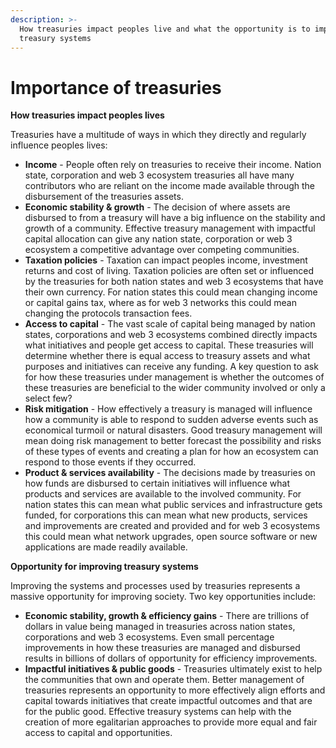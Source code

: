 ```yaml
---
description: >-
  How treasuries impact peoples live and what the opportunity is to improve
  treasury systems
---
```


# Importance of treasuries

**How treasuries impact peoples lives**

Treasuries have a multitude of ways in which they directly and regularly influence peoples lives:

* **Income** - People often rely on treasuries to receive their income. Nation state, corporation and web 3 ecosystem treasuries all have many contributors who are reliant on the income made available through the disbursement of the treasuries assets.
* **Economic stability & growth** - The decision of where assets are disbursed to from a treasury will have a big influence on the stability and growth of a community. Effective treasury management with impactful capital allocation can give any nation state, corporation or web 3 ecosystem a competitive advantage over competing communities.
* **Taxation policies** - Taxation can impact peoples income, investment returns and cost of living. Taxation policies are often set or influenced by the treasuries for both nation states and web 3 ecosystems that have their own currency. For nation states this could mean changing income or capital gains tax, where as for web 3 networks this could mean changing the protocols transaction fees.
* **Access to capital** - The vast scale of capital being managed by nation states, corporations and web 3 ecosystems combined directly impacts what initiatives and people get access to capital. These treasuries will determine whether there is equal access to treasury assets and what purposes and initiatives can receive any funding. A key question to ask for how these treasuries under management is whether the outcomes of these treasuries are beneficial to the wider community involved or only a select few?
* **Risk mitigation** - How effectively a treasury is managed will influence how a community is able to respond to sudden adverse events such as economical turmoil or natural disasters. Good treasury management will mean doing risk management to better forecast the possibility and risks of these types of events and creating a plan for how an ecosystem can respond to those events if they occurred.
* **Product & services availability** - The decisions made by treasuries on how funds are disbursed to certain initiatives will influence what products and services are available to the involved community. For nation states this can mean what public services and infrastructure gets funded, for corporations this can mean what new products, services and improvements are created and provided and for web 3 ecosystems this could mean what network upgrades, open source software or new applications are made readily available.



**Opportunity for improving treasury systems**

Improving the systems and processes used by treasuries represents a massive opportunity for improving society. Two key opportunities include:

* **Economic stability, growth & efficiency gains** - There are trillions of dollars in value being managed in treasuries across nation states, corporations and web 3 ecosystems. Even small percentage improvements in how these treasuries are managed and disbursed results in billions of dollars of opportunity for efficiency improvements.
* **Impactful initiatives & public goods** - Treasuries ultimately exist to help the communities that own and operate them. Better management of treasuries represents an opportunity to more effectively align efforts and capital towards initiatives that create impactful outcomes and that are for the public good. Effective treasury systems can help with the creation of more egalitarian approaches to provide more equal and fair access to capital and opportunities.
